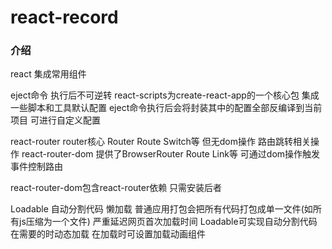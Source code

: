 # react-record

### 介绍

react 集成常用组件

eject命令 执行后不可逆转
react-scripts为create-react-app的一个核心包 集成一些脚本和工具默认配置
eject命令执行后会将封装其中的配置全部反编译到当前项目 可进行自定义配置

react-router router核心 Router Route Switch等 但无dom操作 路由跳转相关操作
react-router-dom 提供了BrowserRouter Route Link等 可通过dom操作触发事件控制路由

react-router-dom包含react-router依赖 只需安装后者

Loadable 自动分割代码 懒加载
普通应用打包会把所有代码打包成单一文件(如所有js压缩为一个文件) 严重延迟网页首次加载时间
Loadable可实现自动分割代码 在需要的时动态加载 在加载时可设置加载动画组件
